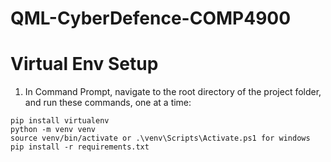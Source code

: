 # QML-CyberDefence-COMP4900

# Virtual Env Setup
1. In Command Prompt, navigate to the root directory of the project folder, and run these commands, one at a time:

```
pip install virtualenv
python -m venv venv
source venv/bin/activate or .\venv\Scripts\Activate.ps1 for windows
pip install -r requirements.txt
```
